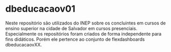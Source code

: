 # dbeducacaov01
Neste repositório são utilizados do INEP sobre os concluintes em cursos de ensino superior na cidade de Salvador em cursos presenciais. Especialmente os repositórios foram criados de forma independente para fins didáticos. Porém ele pertence ao conjunto de flexdashboards dbeducacaovXX.
